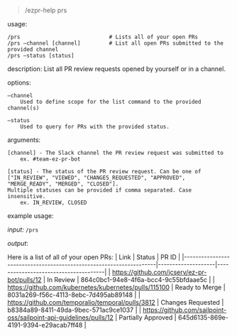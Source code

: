 > /ezpr-help prs

usage: 

	/prs 							# Lists all of your open PRs
	/prs —channel [channel]			# List all open PRs submitted to the provided channel
	/prs —status [status]
	
description: List all PR review requests opened by yourself or in a channel.

options:

	—channel
		Used to define scope for the list command to the provided channel(s)

	—status
		Used to query for PRs with the provided status.

arguments:

	[channel] - The Slack channel the PR review request was submitted to
		ex. #team-ez-pr-bot

	[status] - The status of the PR review request. Can be one of ["IN_REVIEW", "VIEWED", "CHANGES_REQUESTED", "APPROVED", "MERGE_READY", "MERGED", "CLOSED"]. 
	Multiple statuses can be provided if comma separated. Case insensitive.
		ex. IN_REVIEW, CLOSED


example usage:

*input:* `/prs`

*output*:

Here is a list of all of your open PRs:
| Link                                                               | Status             | PR ID                                |
|--------------------------------------------------------------------|--------------------|--------------------------------------|
| https://github.com/jcserv/ez-pr-bot/pulls/12                       | In Review          | 864c0bc1-94e8-4f6a-bcc4-9c55bfdaae5c |
| https://github.com/kubernetes/kubernetes/pulls/115100              | Ready to Merge     | 8031a269-f56c-4113-8ebc-7d495ab89148 |
| https://github.com/temporalio/temporal/pulls/3812                  | Changes Requested  | b8384a89-8411-49da-9bec-571ac9ce1037 |
| https://github.com/sailpoint-oss/sailpoint-api-guidelines/pulls/12 | Partially Approved | 645d6135-869e-4191-9394-e29acab7ff48 |
	